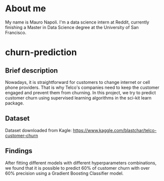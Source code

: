 # About me
My name is Mauro Napoli. I'm a data science intern at Reddit, currently finishing a Master in Data Science degree at the University of San Francisco.

# churn-prediction

## Brief description
Nowadays, it is straightforward for customers to change internet or cell phone providers. That is why Telco's companies need to keep the customer engaged and prevent them from churning.
In this project, we try to predict customer churn using supervised learning algorithms in the sci-kit learn package.

## Dataset
Dataset downloaded from Kagle: https://www.kaggle.com/blastchar/telco-customer-churn

## Findings
After fitting different models with different hyperparameters combinations, we found that it is possible to predict 60% of customer churn with over 60% precision using a Gradient Boosting Classifier model.
